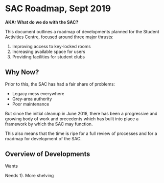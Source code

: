 # SAC Roadmap, Sept 2019

**AKA: What do we do with the SAC?**

This document outlines a roadmap of developments planned for the Student Activities Centre, focused around three major thrusts:

1. Improving access to key-locked rooms
2. Increasing available space for users
3. Providing facilities for student clubs

## Why Now?

Prior to this, the SAC has had a fair share of problems:

* Legacy mess everywhere
* Grey-area authority
* Poor maintenance 

But since the initial cleanup in June 2018, there has been a progressive and growing body of work and precedents which has built into place a framework by which the SAC may function.

This also means that the time is ripe for a full review of processes and for a roadmap for development of the SAC.

## Overview of Developments



Wants

Needs
1). More shelving